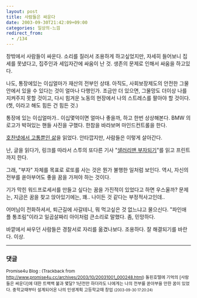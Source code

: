 ```yaml
---
layout: post
title: 사람들은 싸운다
date: 2003-09-30T21:42:09+09:00
categories: 일상의-느낌
redirect_from:
  - /134
---
```


창밖에서 사람들이 싸운다. 소리를 질러서 조용하게 하고싶었지만, 자세히 들어보니 집세를 못냈다고, 집주인과 세입자간에 싸움이 난 것. 생존의 문제로 인해서 싸움을 하고있다.

나도, 통장에있는 이십얼마가 재산의 전부인 상태. 아직도, 사회보장제도의 안전한 그물안에서 있을 수 있다는 것이 얼마나 다행인가. 조금만 더 있으면, 그물망도 더이상 나를 지켜주지 못할 것이고, 다시 힘겨운 노동의 현장에서 나의 스트레스를 팔아야 할 것이다. (쳇, 이라고 해도 힘든 건 힘든 것.)

통장에 있는 이십얼마가.. 이십몇억이면 얼마나 좋을까, 하고 한번 상상해본다. BMW 의 로고가 박혀있는 핸들 사진을 구했다. 한참을 바라보며 마인드컨트롤을 한다.

<a href="http://hochan.net/archives/2003/09/30@05:27PM.html" target="black">호찬넷에서 고통뿐인 삶</a>을 읽었다. 안타깝지만, 사람들은 이렇게 살아간다.

난, 글을 읽다가, 링크를 따라서 스투의 또다른 기사 "<a href="http://www.stoo.com/html/stooview/2003/0901/091945266713151100.html" target="black">샐러리맨 부자되기</a>"를 읽고 프린트까지 한다.

그래, "부자" 자체를 목표로 로또를 사는 것은 뭔가 불행한 일처럼 보인다. 역시, 자신의 전부를 쏟아부어도 좋을 꿈을 가져야 하는 것이다.

기가 막힌 워드프로세서를 만들고 싶다는 꿈을 가진적이 있었다고 하면 우스울까? 문제는, 지금은 꿈을 찾고 앉아있기에는, 꽤.. 나이든 것 같다는 부정적사고인데..

어머님이 전화하셔서, 퇴근길에 사갈테니, 뭐 먹고싶은 것 없느냐고 물으신다. "파인애플 통조림"이라고 일곱살짜리 아이처럼 큰소리로 말했다. 좀, 민망하다.

바깥에서 싸우던 사람들은 경찰서로 자리를 옮겼나보다. 조용하다. 잘 해결되기를 바란다. 이상.

* * *

### 댓글

<!--- cmt:74 --->
<!--- mail: --->
<!--- parent:0 --->

<small>Promise4u Blog : <!-- ping:74 ---> (Trackback from <a href='http://www.promise4u.cc/archives/2003/10/20031001_000248.html'>http://www.promise4u.cc/archives/2003/10/20031001_000248.html</a>) 돌핀호텔에 기억의 [사람들은 싸운다]에 대한 트랙백 불과 몇달? 1년전만 하더라도 나에게는 나의 전부를 쏟아부을 만한 꿈이 있었다. 중학교때부터 설계되어온 나의 인생계획 고등학교때 창업 <small>(2003-09-30 17:20:24)</small></small>

